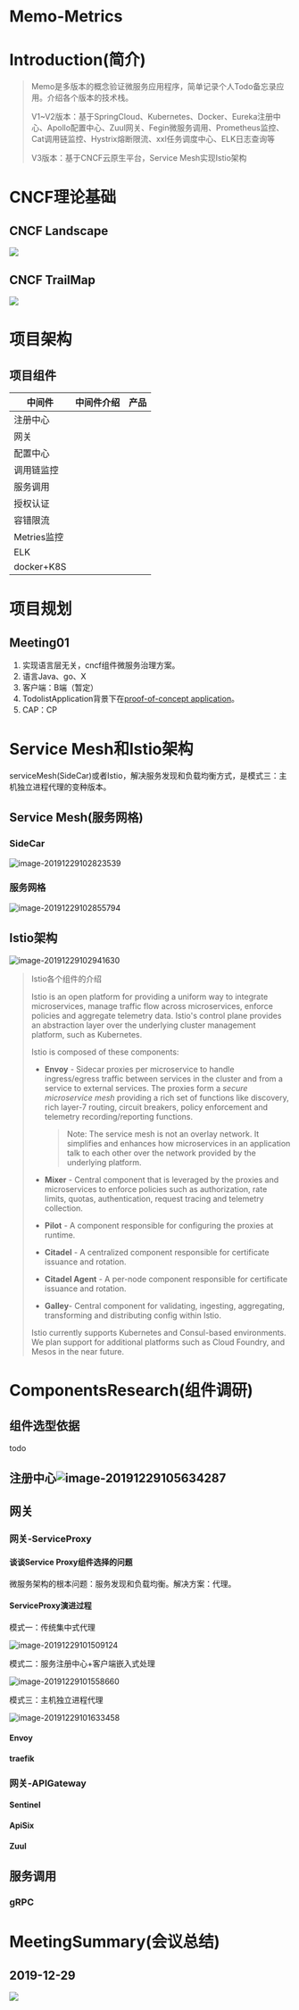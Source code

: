 # Memo-Metrics

# Introduction(简介)

> Memo是多版本的概念验证微服务应用程序，简单记录个人Todo备忘录应用。介绍各个版本的技术栈。
>
> V1~V2版本：基于SpringCloud、Kubernetes、Docker、Eureka注册中心、Apollo配置中心、Zuul网关、Fegin微服务调用、Prometheus监控、Cat调用链监控、Hystrix熔断限流、xxl任务调度中心、ELK日志查询等
>
> V3版本：基于CNCF云原生平台，Service Mesh实现Istio架构
>
> 
>
> 

# CNCF理论基础

## CNCF Landscape

![](https://tva1.sinaimg.cn/large/006tNbRwly1gaddn14q3aj31hc0u0nph.jpg)

## CNCF TrailMap

![](https://tva1.sinaimg.cn/large/006tNbRwly1gaddo2qgo0j30u00ysu10.jpg)

# 项目架构

## 项目组件

| 中间件      | 中间件介绍 | 产品 |
| ----------- | ---------- | ---- |
| 注册中心    |            |      |
| 网关        |            |      |
| 配置中心    |            |      |
| 调用链监控  |            |      |
| 服务调用    |            |      |
| 授权认证    |            |      |
| 容错限流    |            |      |
| Metries监控 |            |      |
| ELK         |            |      |
| docker+K8S  |            |      |



# 项目规划

## Meeting01

1. 实现语言层无关，cncf组件微服务治理方案。
2. 语言Java、go、X
3. 客户端：B端（暂定）
4. TodolistApplication背景下在[proof-of-concept application](https://piggymetrics.tk/)。
5. CAP：CP

# Service Mesh和Istio架构

serviceMesh(SideCar)或者Istio，解决服务发现和负载均衡方式，是模式三：主机独立进程代理的变种版本。

## Service Mesh(服务网格)

### SideCar

![image-20191229102823539](https://tva1.sinaimg.cn/large/006tNbRwly1gaddvkew32j30zg0gkdr5.jpg)

### 服务网格

![image-20191229102855794](https://tva1.sinaimg.cn/large/006tNbRwly1gaddw4n2yij31e10u07et.jpg)

## Istio架构

![image-20191229102941630](https://tva1.sinaimg.cn/large/006tNbRwly1gaddwwymfoj319s0om47n.jpg)

> Istio各个组件的介绍
>
> Istio is an open platform for providing a uniform way to integrate microservices, manage traffic flow across microservices, enforce policies and aggregate telemetry data. Istio's control plane provides an abstraction layer over the underlying cluster management platform, such as Kubernetes.
>
> Istio is composed of these components:
>
> - **Envoy** - Sidecar proxies per microservice to handle ingress/egress traffic between services in the cluster and from a service to external services. The proxies form a *secure microservice mesh* providing a rich set of functions like discovery, rich layer-7 routing, circuit breakers, policy enforcement and telemetry recording/reporting functions.
>
>   > Note: The service mesh is not an overlay network. It simplifies and enhances how microservices in an application talk to each other over the network provided by the underlying platform.
>
> - **Mixer** - Central component that is leveraged by the proxies and microservices to enforce policies such as authorization, rate limits, quotas, authentication, request tracing and telemetry collection.
>
> - **Pilot** - A component responsible for configuring the proxies at runtime.
>
> - **Citadel** - A centralized component responsible for certificate issuance and rotation.
>
> - **Citadel Agent** - A per-node component responsible for certificate issuance and rotation.
>
> - **Galley**- Central component for validating, ingesting, aggregating, transforming and distributing config within Istio.
>
> Istio currently supports Kubernetes and Consul-based environments. We plan support for additional platforms such as Cloud Foundry, and Mesos in the near future.



# ComponentsResearch(组件调研)

## 组件选型依据

todo

## 注册中心![image-20191229105634287](https://tva1.sinaimg.cn/large/006tNbRwly1gadeovrfrhj31v80s0tfj.jpg)



## 网关

### 网关-ServiceProxy

#### 谈谈Service Proxy组件选择的问题

微服务架构的根本问题：服务发现和负载均衡。解决方案：代理。

#### ServiceProxy演进过程

模式一：传统集中式代理

![image-20191229101509124](https://tva1.sinaimg.cn/large/006tNbRwly1gaddhs0g9zj30um0csgnk.jpg)

模式二：服务注册中心+客户端嵌入式处理

![image-20191229101558660](https://tva1.sinaimg.cn/large/006tNbRwly1gaddimvk15j30te0cc75n.jpg)

模式三：主机独立进程代理

![image-20191229101633458](https://tva1.sinaimg.cn/large/006tNbRwly1gaddj8tteoj30uy0fodhq.jpg)

#### Envoy

#### traefik

### 网关-APIGateway

#### Sentinel

#### ApiSix

#### Zuul

## 服务调用

### gRPC





# MeetingSummary(会议总结)

## 2019-12-29

![](https://tva1.sinaimg.cn/large/006tNbRwly1gadcnok3o1j31400u04qt.jpg)




